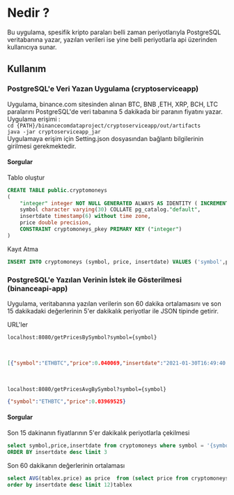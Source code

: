 # Nedir ?
Bu uygulama, spesifik kripto paraları belli zaman periyotlarıyla PostgreSQL veritabanına yazar, yazılan verileri ise yine belli periyotlarla api üzerinden kullanıcıya sunar.

## Kullanım

### PostgreSQL'e Veri Yazan Uygulama (cryptoserviceapp)
Uygulama, binance.com sitesinden alınan BTC, BNB ,ETH, XRP, BCH, LTC paralarını PostgreSQL'de veri tabanına 5 dakikada bir paranın fiyatını yazar.
Uygulama erişimi :<br/>
```cd {PATH}/binancecomdataproject/cryptoserviceapp/out/artifacts```<br/>
```java -jar cryptoserviceapp_jar```<br/>
Uygulamaya erişim için Setting.json dosyasından bağlantı bilgilerinin girilmesi gerekmektedir.<br/>

#### Sorgular
Tablo oluştur
```sql
CREATE TABLE public.cryptomoneys
(
    "integer" integer NOT NULL GENERATED ALWAYS AS IDENTITY ( INCREMENT 1 START 1 MINVALUE 1 MAXVALUE 2147483647 CACHE 1 ),
    symbol character varying(30) COLLATE pg_catalog."default",
    insertdate timestamp(6) without time zone,
    price double precision,
    CONSTRAINT cryptomoneys_pkey PRIMARY KEY ("integer")
)
```
Kayıt Atma
```sql
INSERT INTO cryptomoneys (symbol, price, insertdate) VALUES ('symbol',price,'date')
```

### PostgreSQL'e Yazılan Verinin İstek ile Gösterilmesi (binanceapi-app)
Uygulama, veritabanına yazılan verilerin son 60 dakika ortalamasını ve son 15 dakikadaki değerlerinin 5'er dakikalık periyotlar ile JSON tipinde getirir.

URL'ler <br/>
``` 
localhost:8080/getPricesBySymbol?symbol={symbol} 
```  
<br/>

```json
[{"symbol":"ETHBTC","price":0.040069,"insertdate":"2021-01-30T16:49:40.859+00:00"},{"symbol":"ETHBTC","price":0.039673,"insertdate":"2021-01-30T13:55:17.294+00:00"},{"symbol":"ETHBTC","price":0.039682,"insertdate":"2021-01-30T13:55:11.867+00:00"}]
``` 

<br/>

``` 
localhost:8080/getPricesAvgBySymbol?symbol={symbol}
```
```json
{"symbol":"ETHBTC","price":0.03969525}
``` 

#### Sorgular

Son 15 dakinanın fiyatlarının 5'er dakikalık periyotlarla çekilmesi

```sql
select symbol,price,insertdate from cryptomoneys where symbol = '{symbol}'
ORDER BY insertdate desc limit 3 
```

Son 60 dakikanın değerlerinin ortalaması

```sql
select AVG(tablex.price) as price  from (select price from cryptomoneys where symbol = '{symbol}'
order by insertdate desc limit 12)tablex
```

